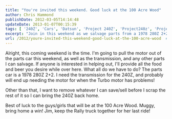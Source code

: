 ```yaml
---
title: "You're invited this weekend. Good luck at the 100 Acre Wood"
author: Chris Hammond
publishDate: 2012-03-05T14:14:48
updateDate: 2013-01-07T00:15:39
tags: [ '240Z', 'Cars', 'Datsun', 'Project 240Z', 'Project240z', 'Project240Zcom' ]
excerpt: "Join in this weekend as we salvage parts from a 1978 280Z 2+2. Food, beer, and good times provided! Let's save what we can. #carparts #salvageyard"
url: /2012/youre-invited-this-weekend-good-luck-at-the-100-acre-wood  # Use the generated URL with year
---
```

<p>Alright, this coming weekend is the time. I'm going to pull the motor out of the parts car this weekend, as well as the transmission, and any other parts I can salvage. If anyone is interested in helping out, I'll provide all the food and beer you desire while over here. What all do we have to do? The parts car is a 1978 280Z 2+2. I need the transmission for the 240Z, and probably will end up&nbsp;needing the motor for when the Turbo motor has problems!</p> <p>Other than that, I want to remove whatever I can save/sell before I scrap the rest of it so I can bring the 240Z back home.</p> <p>Best of luck to the guys/girls that will be at the 100 Acre Wood. Muggy, bring home a win! Jim, keep the Rally truck together for her last ride!</p>

